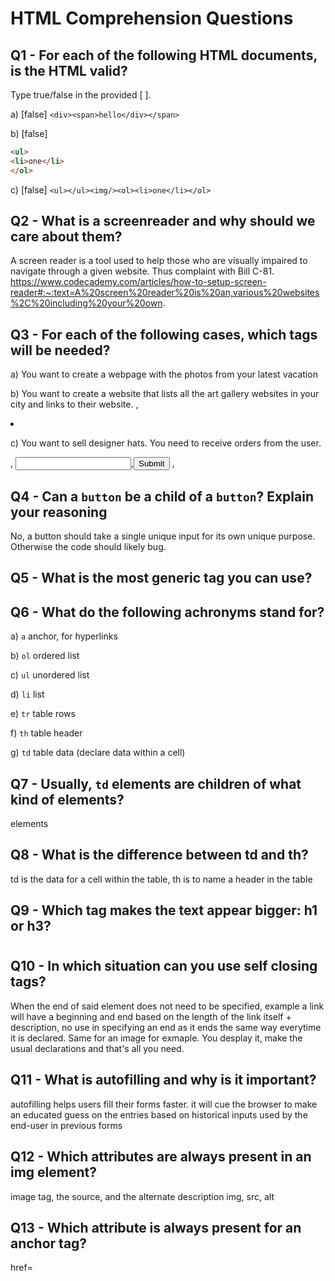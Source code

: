 # HTML Comprehension Questions

## Q1 - For each of the following HTML documents, is the HTML valid?

Type true/false in the provided [ ].

a) [false] `<div><span>hello</div></span>`

b) [false]

```html
<ul>
<li>one</li>
</ol>
```

c) [false] `<ul></ul><img/><ol><li>one</li></ol>`

## Q2 - What is a screenreader and why should we care about them?

A screen reader is a tool used to help those who are visually impaired to navigate through a given website.
Thus complaint with Bill C-81.
https://www.codecademy.com/articles/how-to-setup-screen-reader#:~:text=A%20screen%20reader%20is%20an,various%20websites%2C%20including%20your%20own.

## Q3 - For each of the following cases, which tags will be needed?

a) You want to create a webpage with the photos from your latest vacation
<img>

b) You want to create a website that lists all the art gallery websites in your city and links to their website.
<a>, <li>

c) You want to sell designer hats. You need to receive orders from the user.
<form>, <input>,<input type="Submit"> , <label>

## Q4 - Can a `button` be a child of a `button`? Explain your reasoning
No, a button should take a single unique input for its own unique purpose. Otherwise the code should likely bug.

## Q5 - What is the most generic tag you can use?
<div>

## Q6 - What do the following achronyms stand for?

a) `a` anchor, for hyperlinks

b) `ol` ordered list

c) `ul` unordered list

d) `li` list

e) `tr` table rows

f) `th` table header

g) `td` table data (declare data within a cell)

## Q7 - Usually, `td` elements are children of what kind of elements?
<table> elements

## Q8 - What is the difference between td and th?
td is the data for a cell within the table, th is to name a header in the table

## Q9 - Which tag makes the text appear bigger: h1 or h3?
<h1>

## Q10 - In which situation can you use self closing tags?
When the end of said element does not need to be specified, example a link will have a beginning and end based on the length of the link itself + description, no use in specifying an end as it ends the same way everytime it is declared. Same for an image for exmaple. You desplay it, make the usual declarations and that's all you need. 

## Q11 - What is autofilling and why is it important?
autofilling helps users fill their forms faster. it will cue the browser to make an educated guess on the entries based on historical inputs used by the end-user in previous forms

## Q12 - Which attributes are always present in an img element?
image tag, the source, and the alternate description 
img, src, alt

## Q13 - Which attribute is always present for an anchor tag?
href=